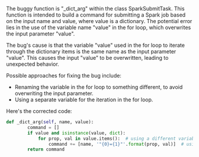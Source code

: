 The buggy function is "_dict_arg" within the class SparkSubmitTask. This function is intended to build a command for submitting a Spark job based on the input name and value, where value is a dictionary. The potential error lies in the use of the variable name "value" in the for loop, which overwrites the input parameter "value".

The bug's cause is that the variable "value" used in the for loop to iterate through the dictionary items is the same name as the input parameter "value". This causes the input "value" to be overwritten, leading to unexpected behavior.

Possible approaches for fixing the bug include:
- Renaming the variable in the for loop to something different, to avoid overwriting the input parameter.
- Using a separate variable for the iteration in the for loop.

Here's the corrected code:

```python
def _dict_arg(self, name, value):
        command = []
        if value and isinstance(value, dict):
            for prop, val in value.items():  # using a different variable name to avoid overwriting the input parameter
                command += [name, '"{0}={1}"'.format(prop, val)]  # using the new variable for building the command
        return command
```